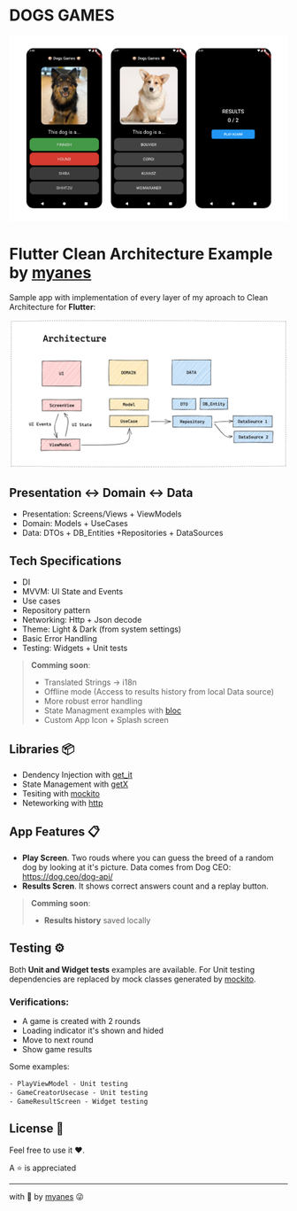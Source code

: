 # DOGS GAMES
![Alt text](docs/screenshots.png)
# Flutter Clean Architecture Example by [myanes](https://github.com/myanes-dev)
Sample app with implementation of every layer of my aproach to Clean Architecture for **Flutter**:

![Alt text](docs/architecture.png)
## Presentation <-> Domain <-> Data
- Presentation: Screens/Views + ViewModels
- Domain: Models + UseCases
- Data: DTOs + DB_Entities +Repositories + DataSources

## Tech Specifications
- DI
- MVVM: UI State and Events
- Use cases
- Repository pattern
- Networking: Http + Json decode
- Theme: Light & Dark (from system settings)
- Basic Error Handling
- Testing: Widgets + Unit tests

> **Comming soon**:
> - Translated Strings -> i18n
> - Offline mode (Access to results history from local Data source)
> - More robust error handling
> - State Managment examples with [bloc](https://pub.dev/packages/flutter_bloc)
> - Custom App Icon + Splash screen

## Libraries 📦
- Dendency Injection with [get_it](https://pub.dev/packages/get_it)
- State Management with [getX](https://pub.dev/packages/get)
- Tesiting with [mockito](https://pub.dev/packages/mockito)
- Neteworking with [http](https://pub.dev/packages/http)

## App Features 📋

- **Play Screen**. Two rouds where you can guess the breed of a random dog by looking at it's picture.
Data comes from Dog CEO: https://dog.ceo/dog-api/
- **Results Scren**. It shows correct answers count and a replay button.

> **Comming soon**:
> - **Results history** saved locally


## Testing ⚙️

Both **Unit and Widget tests** examples are available. For Unit testing dependencies are replaced by mock classes generated by [mockito](https://pub.dev/packages/mockito).

### Verifications:
- A game is created with 2 rounds
- Loading indicator it's shown and hided
- Move to next round
- Show game results
 
Some examples:

```
- PlayViewModel - Unit testing
- GameCreatorUsecase - Unit testing
- GameResultScreen - Widget testing
```


## License 📄

Feel free to use it ❤️.

A ⭐️ is appreciated

---
with 🧠 by [myanes](https://github.com/myanes-dev) 😜

